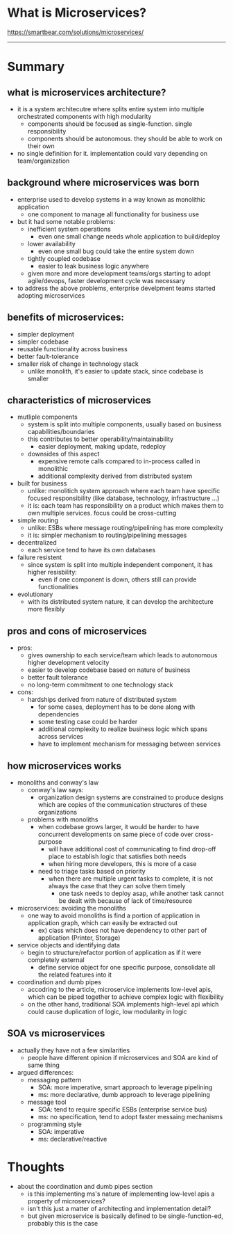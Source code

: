 <!--
{
  "type": "summary",
  "tags": ["microservices"]
}
-->
# What is Microservices?
https://smartbear.com/solutions/microservices/

---

# Summary
## what is microservices architecture?
- it is a system architecutre where splits entire system into multiple orchestrated components with high modularity
  - components should be focused as single-function. single responsibility
  - components should be autonomous. they should be able to work on their own
- no single definition for it. implementation could vary depending on team/organization

## background where microservices was born
- enterprise used to develop systems in a way known as monolithic application
  - one component to manage all functionality for business use
- but it had some notable problems:
  - inefficient system operations
    - even one small change needs whole application to build/deploy
  - lower availability
    - even one small bug could take the entire system down
  - tightly coupled codebase
    - easier to leak business logic anywhere
  - given more and more development teams/orgs starting to adopt agile/devops, faster development cycle was necessary
- to address the above problems, enterprise develpment teams started adopting microservices

## benefits of microservices:
- simpler deployment
- simpler codebase
- reusable functionality across business
- better fault-tolerance
- smaller risk of change in technology stack
  - unlike monolith, it's easier to update stack, since codebase is smaller

## characteristics of microservices
- mutliple components
  - system is split into multiple components, usually based on business capabilities/boundaries
  - this contributes to better operability/maintainability
    - easier deployment, making update, redeploy
  - downsides of this aspect
    - expensive remote calls compared to in-process called in monolithic
    - additional complexity derived from distributed system
- built for business
  - unlike: monolitich system approach where each team have specific focused responsibility (like database, technology, infrastructure ...)
  - it is: each team has responsibility on a product which makes them to own multiple services. focus could be cross-cutting
- simple routing
  - unlike: ESBs where message routing/pipelining has more complexity
  - it is: simpler mechanism to routing/pipelining messages
- decentralized
  - each service tend to have its own databases
- failure resistent
  - since system is split into multiple independent component, it has higher resisbility:
    - even if one component is down, others still can provide functionalities
- evolutionary
  - with its distributed system nature, it can develop the architecture more flexibly

## pros and cons of microservices
- pros:
  - gives ownership to each service/team which leads to autonomous higher development velocity
  - easier to develop codebase based on nature of business
  - better fault tolerance
  - no long-term commitment to one technology stack
- cons:
  - hardships derived from nature of distributed system
    - for some cases, deployment has to be done along with dependencies
    - some testing case could be harder
    - additional complexity to realize business logic which spans across services
    - have to implement mechanism for messaging between services

## how microservices works
- monoliths and conway's law
  - conway's law says:
    - organization design systems are constrained to produce designs which are copies of the communication structures of these organizations
  - problems with monoliths
    - when codebase grows larger, it would be harder to have concurrent developments on same piece of code over cross-purpose
      - will have additional cost of communicating to find drop-off place to establish logic that satisfies both needs
      - when hiring more developers, this is more of a case
    - need to triage tasks based on priority
      - when there are multiple urgent tasks to complete, it is not always the case that they can solve them timely
        - one task needs to deploy asap, while another task cannot be dealt with because of lack of time/resource
- microservices: avoiding the monoliths
  - one way to avoid monoliths is find a portion of application in application graph, which can easily be extracted out
    - ex) class which does not have dependency to other part of application (Printer, Storage)
- service objects and identifying data
  - begin to structure/refactor portion of application as if it were completely external
    - define service object for one specific purpose, consolidate all the related features into it
- coordination and dumb pipes
  - accodring to the article, microservice implements low-level apis, which can be piped together to achieve complex logic with flexibility
  - on the other hand, traditional SOA implements high-level api which could cause duplication of logic, low modularity in logic

## SOA vs microservices
- actually they have not a few similarities
  - people have different opinion if microservices and SOA are kind of same thing
- argued differences:
  - messaging pattern
    - SOA: more imperative, smart approach to leverage pipelining
    - ms: more declarative, dumb approach to leverage pipelining
  - message tool
    - SOA: tend to require specific ESBs (enterprise service bus)
    - ms: no specification, tend to adopt faster messaing mechanisms
  - programming style
    - SOA: imperative
    - ms: declarative/reactive

# Thoughts
- about the coordination and dumb pipes section
  - is this implementing ms's nature of implementing low-level apis a property of microservices?
  - isn't this just a matter of architecting and implementation detail?
  - but given microservice is basically defined to be single-function-ed, probably this is the case

